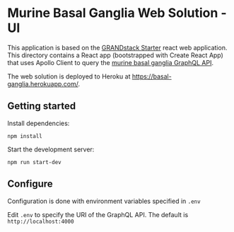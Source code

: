 # Murine Basal Ganglia Web Solution - UI
This application is based on the [GRANDstack Starter](https://github.com/grand-stack/grand-stack-starter) react web application.
This directory contains a React app (bootstrapped with Create React App) that uses Apollo Client to query the  [murine basal ganglia GraphQL API](https://github.com/marenpg/basal_ganglia_api).

The web solution is deployed to Heroku at https://basal-ganglia.herokuapp.com/.

## Getting started

Install dependencies:

```
npm install
```

Start the development server:

```
npm run start-dev
```

## Configure

Configuration is done with environment variables specified in `.env`

Edit `.env` to specify the URI of the GraphQL API. The default is `http://localhost:4000`
